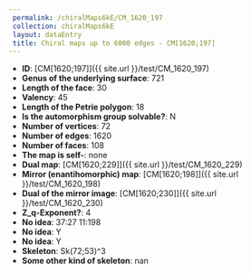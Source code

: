 ```yaml
--- 
 permalink: /chiralMaps6kE/CM_1620_197 
 collection: chiralMaps6kE
 layout: dataEntry
 title: Chiral maps up to 6000 edges - CM[1620;197]
---
```


- **ID**: [CM[1620;197]]({{ site.url }}/test/CM_1620_197)
- **Genus of the underlying surface**: 721
- **Length of the face**: 30
- **Valency**: 45
- **Length of the Petrie polygon**: 18
- **Is the automorphism group solvable?**: N
- **Number of vertices**: 72
- **Number of edges**: 1620
- **Number of faces**: 108
- **The map is self-**: none
- **Dual map**: [CM[1620;229]]({{ site.url }}/test/CM_1620_229)
- **Mirror (enantihomorphic) map**: [CM[1620;198]]({{ site.url }}/test/CM_1620_198)
- **Dual of the mirror image**: [CM[1620;230]]({{ site.url }}/test/CM_1620_230)
- **Z_q-Exponent?**: 4
- **No idea**:  37:27 11:198
- **No idea**: Y
- **No idea**: Y
- **Skeleton**: Sk(72;53)^3
- **Some other kind of skeleton**: nan
